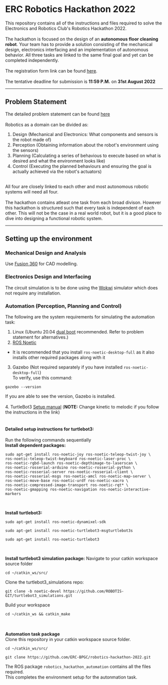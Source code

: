 # ERC Robotics Hackathon 2022

This repository contains all of the instructions and files required to solve the Electronics and Robotics Club's Robotics Hackathon 2022.<br><br>
The hackathon is focused on the design of an **autonomous floor cleaning robot**. Your team has to provide a solution consisting of the mechanical design, electronics interfacing and an implementation of autonomous behavior. All three tasks are linked to the same final goal and yet can be completed independently.<br><br>
The registration form link can be found [here](https://forms.gle/kGx4twvimtrfr9n88).<br><br>
The tentative deadline for submission is **11:59 P.M.** on **31st August 2022**
___

## Problem Statement

The detailed problem statement can be found [here](./robotics_hackathon_22.pdf)<br><br>
Robotics as a domain can be divided as:<br>
1. Design (Mechanical and Electronics: What components and sensors is the robot made of)
2. Perception (Obtaining information about the robot's environment using the sensors)
3. Planning (Calculating a series of behavious to execute based on what is desired and what the environment looks like)
4. Control (Executing the planned behaviours and ensuring the goal is actually achieved via the robot's actuators)
<br>
All four are closely linked to each other and most autonomous robotic systems will need all four.<br><br>
The hackathon contains atleast one task from each broad divison. However this hackathon is structured such that every task is independent of each other. This will not be the case in a real world robot, but it is a good place to dive into designing a functional robotic system.<br>

___

## Setting up the environment

### Mechanical Design and Analysis
Use [Fusion 360](https://www.autodesk.in/products/fusion-360/education) for CAD modelling.

### Electronics Design and Interfacing
The circuit simulation is to be done using the [Wokwi](https://wokwi.com/) simulator which does not require any installation.

### Automation (Perception, Planning and Control)
The following are the system requirements for simulating the automation task:
1. Linux (Ubuntu 20.04 [dual boot](https://itsfoss.com/install-ubuntu-1404-dual-boot-mode-windows-8-81-uefi/) recommended. Refer to problem statement for alternatives.)
2. [ROS Noetic](http://wiki.ros.org/noetic/Installation/Ubuntu#Ubuntu_install_of_ROS_Noetic)
- It is recommended that you install ```ros-noetic-desktop-full``` as it also installs other required packages along with it
3. Gazebo (Not required separately if you have installed ```ros-noetic-desktop-full```)<br>
To verify, use this command:
```
gazebo --version
```
If you are able to see the version, Gazebo is installed.<br><br>
4. TurtleBot3 [Setup manual](https://emanual.robotis.com/docs/en/platform/turtlebot3/simulation/) (**NOTE:** Change kinetic to melodic if you follow the instructions in the link)<br>
<br>

#### Detailed setup instructions for turtlebot3: 
Run the following commands sequentially 
<br>
**Install dependent packages:**
```
sudo apt-get install ros-noetic-joy ros-noetic-teleop-twist-joy \
ros-noetic-teleop-twist-keyboard ros-noetic-laser-proc \
ros-noetic-rgbd-launch ros-noetic-depthimage-to-laserscan \
ros-noetic-rosserial-arduino ros-noetic-rosserial-python \
ros-noetic-rosserial-server ros-noetic-rosserial-client \
ros-noetic-rosserial-msgs ros-noetic-amcl ros-noetic-map-server \
ros-noetic-move-base ros-noetic-urdf ros-noetic-xacro \
ros-noetic-compressed-image-transport ros-noetic-rqt* \
ros-noetic-gmapping ros-noetic-navigation ros-noetic-interactive-markers
```
<br>

**Install turtlebot3:**
```
sudo apt-get install ros-noetic-dynamixel-sdk
```

```
sudo apt-get install ros-noetic-turtlebot3-msgturtlebot3s
```
```
sudo apt-get install ros-noetic-turtlebot3
```
<br>

**Install turtlebot3 simulation package:**
Navigate to your catkin workspace source folder
```
cd ~/catkin_ws/src/
```
Clone the turtlebot3_simulations repo:
```
git clone -b noetic-devel https://github.com/ROBOTIS-GIT/turtlebot3_simulations.git
```
Build your workspace
```
cd ~/catkin_ws && catkin_make
```
<br><br>
**Automation task package**<br>
Clone this repository in your catkin workspace source folder.
```
cd ~/catkin_ws/src/
```
```
git clone https://github.com/ERC-BPGC/robotics-hackathon-2022.git
```
The ROS package ```robotics_hackathon_automation``` contains all the files required.<br> 
This completes the environment setup for the autonmation task.
